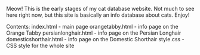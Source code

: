 Meow! 
This is the early stages of my cat database website.
Not much to see here right now, but this site is basically an info database about cats.
Enjoy! 

Contents:
index.html - main page
orangetabby.html - info page on the Orange Tabby
persianlonghair.html - info page on the Persian Longhair
domesticshorthair.html - info page on the Domestic Shorthair
style.css - CSS style for the whole site